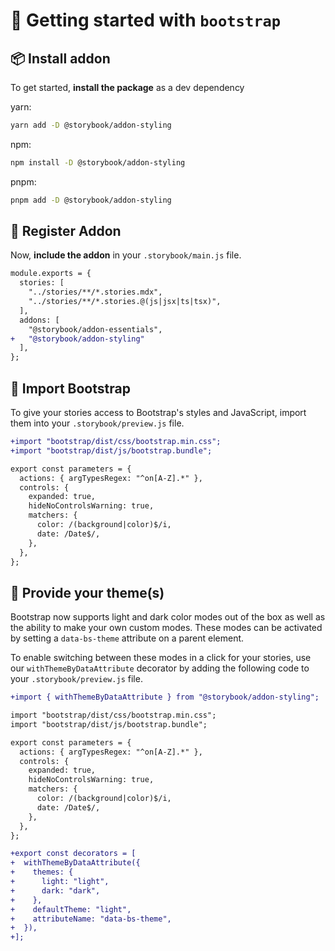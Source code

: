 # 🏁 Getting started with `bootstrap`

## 📦 Install addon

To get started, **install the package** as a dev dependency

yarn:

```zsh
yarn add -D @storybook/addon-styling
```

npm:

```zsh
npm install -D @storybook/addon-styling
```

pnpm:

```zsh
pnpm add -D @storybook/addon-styling
```

## 🧩 Register Addon

Now, **include the addon** in your `.storybook/main.js` file.

```diff
module.exports = {
  stories: [
    "../stories/**/*.stories.mdx",
    "../stories/**/*.stories.@(js|jsx|ts|tsx)",
  ],
  addons: [
    "@storybook/addon-essentials",
+   "@storybook/addon-styling"
  ],
};
```

## 🥾 Import Bootstrap

To give your stories access to Bootstrap's styles and JavaScript, import them into your `.storybook/preview.js` file.

```diff
+import "bootstrap/dist/css/bootstrap.min.css";
+import "bootstrap/dist/js/bootstrap.bundle";

export const parameters = {
  actions: { argTypesRegex: "^on[A-Z].*" },
  controls: {
    expanded: true,
    hideNoControlsWarning: true,
    matchers: {
      color: /(background|color)$/i,
      date: /Date$/,
    },
  },
};
```

## 🎨 Provide your theme(s)

Bootstrap now supports light and dark color modes out of the box as well as the ability to make your own custom modes. These modes can be activated by setting a `data-bs-theme` attribute on a parent element.

To enable switching between these modes in a click for your stories, use our `withThemeByDataAttribute` decorator by adding the following code to your `.storybook/preview.js` file.

```diff
+import { withThemeByDataAttribute } from "@storybook/addon-styling";

import "bootstrap/dist/css/bootstrap.min.css";
import "bootstrap/dist/js/bootstrap.bundle";

export const parameters = {
  actions: { argTypesRegex: "^on[A-Z].*" },
  controls: {
    expanded: true,
    hideNoControlsWarning: true,
    matchers: {
      color: /(background|color)$/i,
      date: /Date$/,
    },
  },
};

+export const decorators = [
+  withThemeByDataAttribute({
+    themes: {
+      light: "light",
+      dark: "dark",
+    },
+    defaultTheme: "light",
+    attributeName: "data-bs-theme",
+  }),
+];
```
